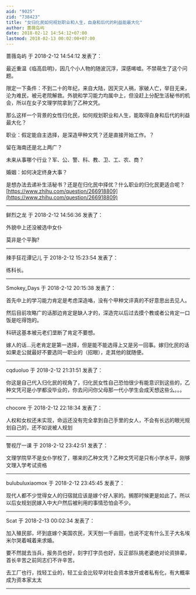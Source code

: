 ```yaml
---
aid: "9025"
zid: "738423"
title: "女归化民如何规划职业和人生，自身和后代的利益能最大化"
author: 蔷薇岛屿
date: 2018-02-12 14:54:12+07:00
lastmod: 2018-02-13 00:02:00+07:00
---
```


蔷薇岛屿 于 2018-2-12 14:54:12 发表了：

最近重温《临高启明》，因几个小人物的随波沉浮，深感唏嘘。不禁萌生了这个问题。

限定一下条件：不到二十的年纪，来自大陆，因天灾人祸，家破人亡，举目无亲，沦为难民，被元老院解救。外貌和学习能力均属中上，但没赶上分配生活秘书的机会，所以在女子文理学院拿到了乙种文凭。

那么这样一个背景的女性归化民，如何规划职业和人生，能取得自身和后代的利益最大化？

职业：假定能自主选择，是深造甲种文凭？还是直接开始工作。？

留在海南还是北上两广？

未来从事哪个行业？军、公、警、科、教、卫、工、农、商？

婚姻：如何决定终身大事？

是想办法去递补生活秘书？还是在归化民中择优？什么职业的归化民更适合呢？[https://www.zhihu.com/question/266918809](https://www.zhihu.com/question/266918809)

---

鲜烈之龙 于 2018-2-12 14:56:36 发表了：

外貌中上还没被选中女仆

莫非是个平胸?

---

辣手狂花谭记儿 于 2018-2-12 15:23:54 发表了：

练科长。

---

Smokey_Days 于 2018-2-12 20:15:38 发表了：

首先中上的学习能力肯定是考虑深造咯，没有个甲种文评真的不好意思出去见人。

然后目前攻略广的话那边肯定是缺人才的，深造完以后过去摸个教或者公肯定一口饭是吃得饱的。

科研这基本被元老们垄断了肯定不要想。

嫁人的话...元老肯定是第一选择，但是能不能选得上又是另一回事。嫁归化民的话如果走公就最好不要选同一职业的（招眼），走其他的就随便。

---

cqduoluo 于 2018-2-12 21:31:51 发表了：

你这是自己代入归化民的视角了，归化民女性自己恐怕很少有能意识到这些的，乙种文凭可是小学都没毕业的，你去问问你父母那一代小学生会成天想这些么。。。

---

chocore 于 2018-2-12 22:18:34 发表了：

人权和女权还未实现，命运还没有完全拿到自己手里的女人，不会有长远的眼光规划自己的，还不如说被人规划

---

警视厅一课 于 2018-2-12 23:42:51 发表了：

文理学院早不是女仆学校了，哪来的乙种文凭？乙种文凭可是只有小学水平，刚够文理入学考试资格

---

bulubuluxiaomox 于 2018-2-12 23:45:45 发表了：

现代人都不少觉得女人的归宿就应该是嫁个好人家的。搁那时候更是如此了。所以以后女规划民嫁入中大户然后被利用的事情恐怕会不少。

---

Scat 于 2018-2-13 00:02:34 发表了：

加入殖民部，坏到底嫁个美国农民，天天刨一千亩田，也说不定有什么王子大名埃米尔哭着喊着来求婚。

要不然就去当兵，报务员也好，刻字打字员也好，反正部队挑老婆绝对论资排辈，首长辛苦之前同志们不许辛苦。

去工厂也行，找轻工业的，轻工业会比较早对社会资本放开或者私有化，有大概率成为资本家太太

---
